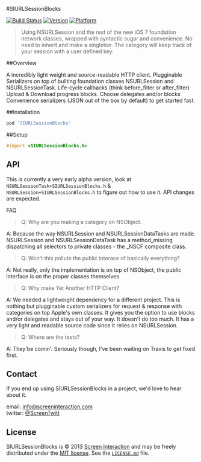 #SIURLSessionBlocks

[![Build Status](https://travis-ci.org/etalio/SIURLSessionBlocks.png?branch=master)](https://travis-ci.org/screeninteraction/SIURLSessionBlocks)
[![Version](http://cocoapod-badges.herokuapp.com/v/SIURLSessionBlocks/badge.png)](http://cocoadocs.org/docsets/SIURLSessionBlocks)
[![Platform](http://cocoapod-badges.herokuapp.com/p/SIURLSessionBlocks/badge.png)](http://cocoadocs.org/docsets/SIURLSessionBlocks)

> Using NSURLSession and the rest of the new iOS 7 foundation network classes, wrapped with syntactic sugar and convenience. No need to inherit and make a singleton. The category will keep track of your session with a user defined key. 

##Overview

A incredibly light weight and source-readable HTTP client. 
Plugginable Serializers on top of builting foundation classes NSURLSession and NSURLSessionTask.
Life-cycle callbacks (think before_filter or after_filter) 
Upload & Download progress blocks. 
Choose delegates and/or blocks
Convenience serializers (JSON out of the box by default) to get started fast. 



##Installation

```ruby
pod 'SIURLSessionBlocks'
```


##Setup

```objective-c
#import <SIURLSessionBlocks.h>
```


## API

This is currently a very early alpha version, 
look at ```NSURLSessionTask+SIURLSessionBlocks.h``` & ```NSURLSession+SIURLSessionBlocks.h``` to figure out how to use it. 
API changes are expected.

FAQ

>Q: Why are you making a category on NSObject.

A: Because the way NSURLSession and NSURLSessionDataTasks are made. NSURLSession and NSURLSessionDataTask has a method_missing dispatching all selectors to private classes - the _NSCF composite class.



>Q: Won't this pollute the public interace of basically everything?

A: Not really, only the implementation is on top of NSObject, the public interface is on the proper classes themselves


>Q: Why make Yet Another HTTP Client?

A: We needed a lightweight dependency for a different project. 
This is nothing but plugginable custom serializers for request & response with categories on top Apple's own classes. 
It gives you the option to use blocks and/or delegates and stays out of your way. 
It doesn't do too much. 
It has a very light and readable source code since it relies on NSURLSession. 



>Q: Where are the tests?

A: They'be comin'. Seriously though, I've been waiting on Travis to get fixed first. 




Contact
-------

If you end up using SIURLSessionBlocks in a project, we'd love to hear about it.

email: [info@screeninteraction.com](mailto:info@screeninteraction.com)  
twitter: [@ScreenTwitt](https://twitter.com/ScreenTwitt)

## License

SIURLSessionBlocks is © 2013 [Screen Interaction](http://www.github.com/screeninteraction) and may be freely
distributed under the [MIT license](http://opensource.org/licenses/MIT).
See the [`LICENSE.md`](https://github.com/screeninteraction/SIURLSessionBlocks/blob/master/LICENSE.md) file.
